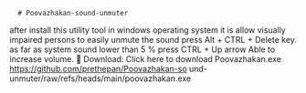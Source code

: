       # Poovazhakan-sound-unmuter
after install this utility tool in windows  operating system  it is allow visually  impaired persons to easily unmute the sound press Alt + CTRL + Delete key. as far as system sound lower than 5 % press CTRL + Up arrow Able to increase volume.
🔽 Download: Click here to download Poovazhakan.exe  
https://github.com/prethepan/Poovazhakan-so      und-unmuter/raw/refs/heads/main/poovazhakan.exe
